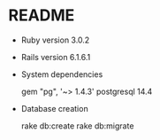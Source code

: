 # README

* Ruby version 
  3.0.2
  
* Rails version 6.1.6.1

* System dependencies

  gem "pg", '~> 1.4.3'
  postgresql 14.4

* Database creation

  rake db:create
  rake db:migrate

